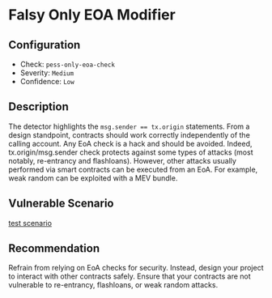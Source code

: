 # Falsy Only EOA Modifier

## Configuration
* Check: `pess-only-eoa-check`
* Severity: `Medium`
* Confidence: `Low`

## Description
The detector highlights the `msg.sender == tx.origin` statements.
From a design standpoint, contracts should work correctly independently of the calling account. 
Any EoA check is a hack and should be avoided.
Indeed, tx.origin/msg.sender check protects against some types of attacks (most notably, re-entrancy and flashloans). However, other attacks usually performed via smart contracts can be executed from an EoA. For example, weak random can be exploited with a MEV bundle.

## Vulnerable Scenario
[test scenario](../tests/falsy_only_eoa_modifier_test.sol)

## Recommendation
Refrain from relying on EoA checks for security. Instead, design your project to interact with other contracts safely. Ensure that your contracts are not vulnerable to re-entrancy, flashloans, or weak random attacks.